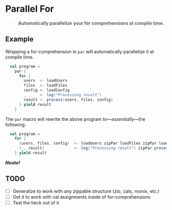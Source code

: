 # Parallel For

> **Automatically parallelize your for comprehensions at compile time.**

## Example

Wrapping a for-comprehension in `par` will automatically parallelize it at compile time. 

```scala
  val program =
    par {
      for {
        users  <- loadUsers
        files  <- loadFiles
        config <- loadConfig
        _      <- log("Processing result")
        result <- process(users, files, config)
      } yield result
    }
```

The `par` macro will rewrite the above program to—*essentially*—the following:

```scala
  val program =
    for {
      (users, files, config)  <- loadUsers zipPar loadFiles zipPar loadConfig
      (_, result)             <- log("Processing result") zipPar process(users, files, config)
    } yield result
```

***Neato!***

## TODO

- [ ] Generalize to work with any zippable structure (zio, cats, monix, etc.)
- [ ] Get it to work with val assignments inside of for-comprehensions
- [ ] Test the heck out of it
